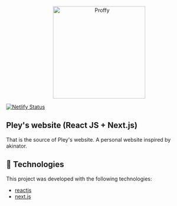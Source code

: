 <br>

<p align="center">
  <img alt="Proffy" src="https://popolin.s3-sa-east-1.amazonaws.com/site/logo.png" width="250px">
</p>

[![Netlify Status](https://api.netlify.com/api/v1/badges/869ca28c-d6f3-4d2e-b9a5-448a51f5fabe/deploy-status)](https://app.netlify.com/sites/gallant-curie-63e4a4/deploys)

## Pley's website (React JS + Next.js)

That is the source of Pley's website. A personal website inspired by akinator.

## 🚀 Technologies

This project was developed with the following technologies:

- [reactjs](http://reactjs.org/)
- [next.js](http://nextjs.org/)

